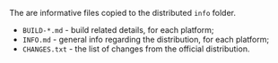 The are informative files copied to the distributed `info` folder.

* `BUILD-*.md` - build related details, for each platform;
* `INFO.md` - general info regarding the distribution, for each platform;
* `CHANGES.txt` - the list of changes from the official distribution.

